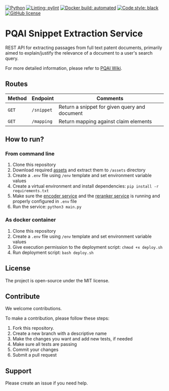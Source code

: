 [![Python](https://img.shields.io/badge/python-v3.8-blue)](https://www.python.org/)
[![Linting: pylint](https://img.shields.io/badge/linting-pylint-yellowgreen)](https://github.com/PyCQA/pylint)
[![Docker build: automated](https://img.shields.io/badge/docker%20build-automated-066da5)](https://www.docker.com/)
[![Code style: black](https://img.shields.io/badge/code%20style-black-000000.svg)](https://github.com/psf/black)
[![GitHub license](https://img.shields.io/github/license/pqaidevteam/pqai?style=plastic)](https://github.com/pqaidevteam/pqai/blob/master/LICENSE)

# PQAI Snippet Extraction Service

REST API for extracting passages from full text patent documents, primarily aimed to explain/justify the relevance of a document to a user's search query.

For more detailed information, please refer to [PQAI Wiki](https://github.com/pqaidevteam/pqai/wiki/pqai-snippet).

## Routes

| Method   | Endpoint    | Comments                                      |
| -------- | ----------- | --------------------------------------------- |
| `GET`    | `/snippet`  | Return a snippet for given query and document |
| `GET`    | `/mapping`  | Return mapping against claim elements         |

## How to run?

### From command line

1. Clone this repository
2. Download required [assets](https://s3.amazonaws.com/pqai.s3/public/assets-pqai-snippet.zip) and extract them to `/assets` directory
3. Create a `.env` file using `/env` template and set environment variable values
4. Create a virtual environment and install dependencies: `pip install -r requirements.txt`
5. Make sure the [encoder service](https://github.com/pqaidevteam/pqai-encoder) and the [reranker service](https://github.com/pqaidevteam/pqai-reranker) is running and properly configured in `.env` file
6. Run the service: `python3 main.py`

### As docker container

1. Clone this repository
1. Create a `.env` file using `/env` template and set environment variable values
1. Give execution permission to the deployment script: `chmod +x deploy.sh`
1. Run deployment script: `bash deploy.sh`

## License

The project is open-source under the MIT license.

## Contribute

We welcome contributions.

To make a contribution, please follow these steps:

1. Fork this repository.
2. Create a new branch with a descriptive name
3. Make the changes you want and add new tests, if needed
4. Make sure all tests are passing
5. Commit your changes
6. Submit a pull request

## Support

Please create an issue if you need help.
